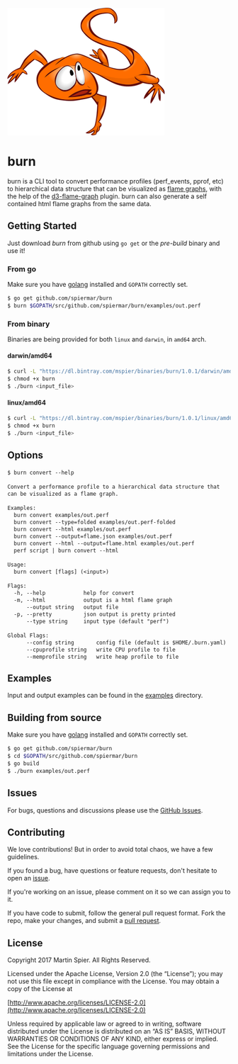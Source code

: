 ![burn](lizard.png)

# burn
burn is a CLI tool to convert performance profiles (perf_events, pprof, etc) to hierarchical data structure that can be visualized as [flame graphs](http://www.brendangregg.com/flamegraphs.html), with the help of the [d3-flame-graph](https://github.com/spiermar/d3-flame-graph) plugin. burn can also generate a self contained html flame graphs from the same data.

## Getting Started

Just download _burn_ from github using `go get` or the _pre-build_ binary and use it!

### From go

Make sure you have [golang](https://golang.org/) installed and `GOPATH` correctly set.

```bash
$ go get github.com/spiermar/burn
$ burn $GOPATH/src/github.com/spiermar/burn/examples/out.perf
```

### From binary

Binaries are being provided for both `linux` and `darwin`, in `amd64` arch.

#### darwin/amd64

```bash
$ curl -L "https://dl.bintray.com/mspier/binaries/burn/1.0.1/darwin/amd64/burn" -o burn
$ chmod +x burn
$ ./burn <input_file>
```

#### linux/amd64

```bash
$ curl -L "https://dl.bintray.com/mspier/binaries/burn/1.0.1/linux/amd64/burn" -o burn
$ chmod +x burn
$ ./burn <input_file>
```

## Options

```
$ burn convert --help

Convert a performance profile to a hierarchical data structure that
can be visualized as a flame graph.

Examples:
  burn convert examples/out.perf
  burn convert --type=folded examples/out.perf-folded
  burn convert --html examples/out.perf
  burn convert --output=flame.json examples/out.perf
  burn convert --html --output=flame.html examples/out.perf
  perf script | burn convert --html

Usage:
  burn convert [flags] (<input>)

Flags:
  -h, --help            help for convert
  -m, --html            output is a html flame graph
      --output string   output file
  -p, --pretty          json output is pretty printed
      --type string     input type (default "perf")

Global Flags:
      --config string       config file (default is $HOME/.burn.yaml)
      --cpuprofile string   write CPU profile to file
      --memprofile string   write heap profile to file
```

## Examples

Input and output examples can be found in the [examples](/examples) directory.

## Building from source

Make sure you have [golang](https://golang.org/) installed and `GOPATH` correctly set.

```bash
$ go get github.com/spiermar/burn
$ cd $GOPATH/src/github.com/spiermar/burn
$ go build
$ ./burn examples/out.perf
```

## Issues

For bugs, questions and discussions please use the [GitHub Issues](https://github.com/spiermar/burn/issues).

## Contributing

We love contributions! But in order to avoid total chaos, we have a few guidelines.

If you found a bug, have questions or feature requests, don't hesitate to open an [issue](https://github.com/spiermar/burn/issues).

If you're working on an issue, please comment on it so we can assign you to it.

If you have code to submit, follow the general pull request format. Fork the repo, make your changes, and submit a [pull request](https://github.com/spiermar/burn/pulls).

## License

Copyright 2017 Martin Spier. All Rights Reserved.

Licensed under the Apache License, Version 2.0 (the “License”); you may not use this file except in compliance with the License. You may obtain a copy of the License at

[http://www.apache.org/licenses/LICENSE-2.0](http://www.apache.org/licenses/LICENSE-2.0)

Unless required by applicable law or agreed to in writing, software distributed under the License is distributed on an “AS IS” BASIS, WITHOUT WARRANTIES OR CONDITIONS OF ANY KIND, either express or implied. See the License for the specific language governing permissions and limitations under the License.